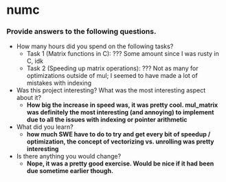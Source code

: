 # numc

### Provide answers to the following questions.
- How many hours did you spend on the following tasks?
  - Task 1 (Matrix functions in C): ??? Some amount since I was rusty in C, idk
  - Task 2 (Speeding up matrix operations): ??? Not as many for optimizations outside of mul; I seemed to have made a lot of mistakes with indexing
- Was this project interesting? What was the most interesting aspect about it?
  - <b>How big the increase in speed was, it was pretty cool. mul_matrix was definitely the most interesting (and annoying) to implement due to all the issues with indexing or pointer arithmetic</b>
- What did you learn?
  - <b>how much SWE have to do to try and get every bit of speedup / optimization, the concept of vectorizing vs. unrolling was pretty interesting </b>
- Is there anything you would change?
  - <b>Nope, it was a pretty good exercise. Would be nice if it had been due sometime earlier though.</b>